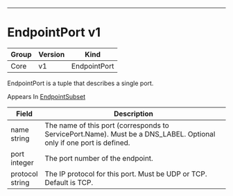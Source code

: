 

-----------
# EndpointPort v1



Group        | Version     | Kind
------------ | ---------- | -----------
Core | v1 | EndpointPort







EndpointPort is a tuple that describes a single port.

<aside class="notice">
Appears In <a href="#endpointsubset-v1">EndpointSubset</a> </aside>

Field        | Description
------------ | -----------
name <br /> string | The name of this port (corresponds to ServicePort.Name). Must be a DNS_LABEL. Optional only if one port is defined.
port <br /> integer | The port number of the endpoint.
protocol <br /> string | The IP protocol for this port. Must be UDP or TCP. Default is TCP.






